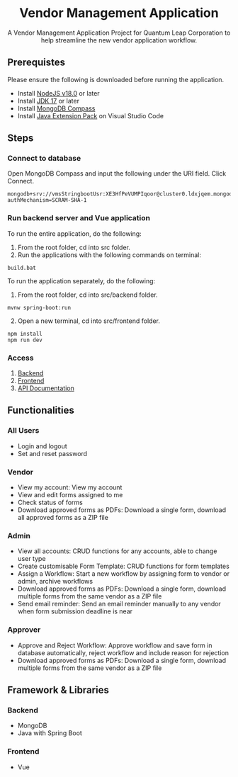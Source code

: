 <h1 align="center">Vendor Management Application</h1>
<p align="center">A Vendor Management Application Project for Quantum Leap Corporation to help streamline the new vendor application workflow.</p>

## Prerequistes
Please ensure the following is downloaded before running the application.
- Install [NodeJS v18.0](https://nodejs.org/en/) or later
- Install [JDK 17](https://www.oracle.com/java/technologies/downloads/) or later
- Install [MongoDB Compass](https://www.mongodb.com/products/compass)
- Install [Java Extension Pack](https://marketplace.visualstudio.com/items?itemName=vscjava.vscode-java-pack) on Visual Studio Code

## Steps
### Connect to database
Open MongoDB Compass and input the following under the URI field. Click Connect.
```
mongodb+srv://vmsStringbootUsr:XE3HfPeVUMPIqoor@cluster0.ldxjqem.mongodb.net/test?authMechanism=SCRAM-SHA-1
```

### Run backend server and Vue application
To run the entire application, do the following:
1. From the root folder, cd into src folder.
2. Run the applications with the following commands on terminal:
```
build.bat
```

To run the application separately, do the following:
1. From the root folder, cd into src/backend folder.
```
mvnw spring-boot:run
```
2. Open a new terminal, cd into src/frontend folder.
```
npm install
npm run dev
```

### Access
1. [Backend](http://localhost:8080/)
2. [Frontend](http://localhost:5173/)
3. [API Documentation](http://localhost:8080/swagger-ui/index.html)


## Functionalities
### All Users
- Login and logout
- Set and reset password

### Vendor
- View my account: View my account
- View and edit forms assigned to me
- Check status of forms
- Download approved forms as PDFs:  Download a single form, download all approved forms as a ZIP file

### Admin
- View all accounts:  CRUD functions for any accounts, able to change user type
- Create customisable Form Template: CRUD functions for form templates
- Assign a Workflow: Start a new workflow by assigning form to vendor or admin, archive workflows
- Download approved forms as PDFs: Download a single form, download multiple forms from the same vendor as a ZIP file
- Send email reminder: Send an email reminder manually to any vendor when form submission deadline is near

### Approver
- Approve and Reject Workflow: Approve workflow and save form in database automatically, reject workflow and include reason for rejection
- Download approved forms as PDFs:  Download a single form, download multiple forms from the same vendor as a ZIP file


## Framework & Libraries
### Backend
- MongoDB
- Java with Spring Boot
### Frontend
- Vue
